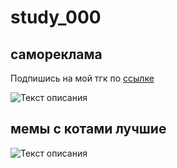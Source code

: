 # study_000

## самореклама

Подпишись на мой тгк по [ссылке](https://t.me/+53mm4X9lszdiZTUyl)

![Текст описания](https://i.pinimg.com/736x/29/98/0c/29980c6272c884252f61dc05bd93878a.jpg)


## мемы с котами лучшие

![Текст описания](https://i.pinimg.com/564x/44/54/b3/4454b32bb791afd4438e65eecbf66e3d.jpg)
